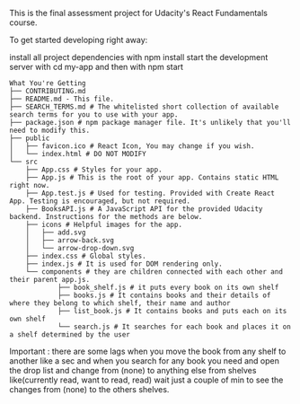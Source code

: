 This is the final assessment project for Udacity's React Fundamentals course.

To get started developing right away:

install all project dependencies with npm install
start the development server with cd my-app
and then with npm start

```
What You're Getting
├── CONTRIBUTING.md
├── README.md - This file.
├── SEARCH_TERMS.md # The whitelisted short collection of available search terms for you to use with your app.
├── package.json # npm package manager file. It's unlikely that you'll need to modify this.
├── public
│   ├── favicon.ico # React Icon, You may change if you wish.
│   └── index.html # DO NOT MODIFY
└── src
    ├── App.css # Styles for your app. 
    ├── App.js # This is the root of your app. Contains static HTML right now.
    ├── App.test.js # Used for testing. Provided with Create React App. Testing is encouraged, but not required.
    ├── BooksAPI.js # A JavaScript API for the provided Udacity backend. Instructions for the methods are below.
    ├── icons # Helpful images for the app.
    │   ├── add.svg
    │   ├── arrow-back.svg
    │   └── arrow-drop-down.svg
    ├── index.css # Global styles.
    ├── index.js # It is used for DOM rendering only.
    └── components # they are children connected with each other and their parent app.js.
            ├── book_shelf.js # it puts every book on its own shelf
            ├── books.js # It contains books and their details of where they belong to which shelf, their name and author
            ├── list_book.js # It contains books and puts each on its own shelf
            └── search.js # It searches for each book and places it on a shelf determined by the user
```

Important : there are some lags when you move the book from any shelf to another like a sec and when you search for any book you need and open the drop list and change from (none) to anything else from shelves like(currently read, want to read, read) wait just a couple of min to see the changes from (none) to the others shelves.
